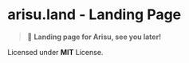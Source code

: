 # arisu.land - Landing Page
> 🐨 **Landing page for Arisu, see you later!**

Licensed under **MIT** License.
